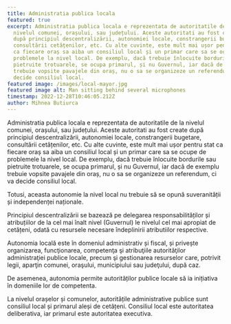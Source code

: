 ```yaml
---
title: Administratia publica locala
featured: true
excerpt: Administratia publica locala e reprezentata de autoritatile de la
  nivelul comunei, orașului, sau județului. Aceste autoritati au fost create
  după principiul descentralizării, autonomiei locale, constrangerii bugetare,
  consultării cetățenilor, etc. Cu alte cuvinte, este mult mai ușor pentru stat
  ca fiecare oraș sa aiba un consiliul local și un primar care sa se ocupe de
  problemele la nivel local. De exemplu, dacă trebuie înlocuite bordurile sau
  pietruite trotuarele, se ocupa primarul, și nu Guvernul, iar dacă de exemplu
  trebuie vopsite pavajele din oraș, nu o sa se organizeze un referendum, ci va
  decide consiliul local.
featured image: /images/local-mayor.jpg
featured image alt: Man sitting behind several microphones
timestamp: 2022-12-28T10:46:05.212Z
author: Mihnea Butiurca
---
```

Administratia publica locala e reprezentata de autoritatile de la nivelul comunei, orașului, sau județului. Aceste autoritati au fost create după principiul descentralizării, autonomiei locale, constrangerii bugetare, consultării cetățenilor, etc. Cu alte cuvinte, este mult mai ușor pentru stat ca fiecare oraș sa aiba un consiliul local și un primar care sa se ocupe de problemele la nivel local. De exemplu, dacă trebuie înlocuite bordurile sau pietruite trotuarele, se ocupa primarul, și nu Guvernul, iar dacă de exemplu trebuie vopsite pavajele din oraș, nu o sa se organizeze un referendum, ci va decide consiliul local.

Totusi, aceasta autonomie la nivel local nu trebuie să se opună suveranității și independenței naționale.

Principiul descentralizării se bazează pe delegarea responsabilităților și atribuțiilor de la cel mai înalt nivel (Guvernul) le nivelul cel mai apropiat de cetățeni, odată cu resursele necesare îndeplinirii atributiilor respective.

Autonomia locală este în domeniul administrativ și fiscal, și privește organizarea, funcţionarea, competenţa şi atribuţiile autorităţilor administraţiei publice locale, precum şi gestionarea resurselor care, potrivit legii, aparţin comunei, oraşului, municipiului sau judeţului, după caz.

De asemenea, autonomia permite autorităților publice locale să ia inițiativa în domeniile lor de competenta.

La nivelul orașelor și comunelor, autoritățile administrative publice sunt consiliul local și primarul aleși de cetățeni. Consiliul local este autoritatea deliberativa, iar primarul este autoritatea executiva.